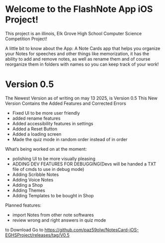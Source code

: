 # Welcome to the FlashNote App iOS Project!

This project is an illinois, Elk Grove High School Computer Science Competition Project!

A little bit to know about the App:
A Note Cards app that helps you organize your Notes for speeches and other things like memorization, it has the ability to add and remove notes, as well as rename them and of course reorganize them in folders with names so you can keep track of your work!


# Version 0.5
The Newest Version as of writing on may 13 2025, is Version 0.5
This New Version Contains the Added Features and Corrected Errors

* Fixed UI to be more user friendly
* added rename features
* Added accessibility features in settings
* Added a Reset Button
* Added a loading screen
* Made the quiz mode in random order instead of in order

What’s being worked on at the moment:

* polishing UI to be more visually pleasing
* ADDING DEV FEATURES FOR DEBUGGING(Devs will be handed a TXT file of cmds to use in debug mode)
* Adding Scribble Notes
* Adding Voice Notes
* Adding a Shop
* Adding Themes
* Adding Templates to be bought in Shop

Planned features:

* import Notes from other note softwares
* review wrong and right answers in quiz mode

to Download Go to https://github.com/paz59olw/NotesCard-iOS-EGHSProject/releases/tag/V0.5
